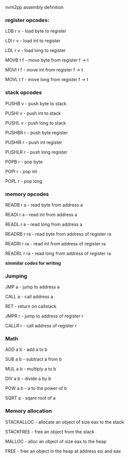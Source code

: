 nvm2pp assembly definition

### register opcodes:
LDB r v 		- load byte to register

LDI r v 		- load int to register

LDL r v 		- load long to register


MOVB t f 		- move byte from register f -> t

MOVI t f 		- move int from register f -> t

MOVL t f 		- move long from register f -> t


### stack opcodes
PUSHB v 		- push byte to stack

PUSHI v 		- push int to stack

PUSHL v 		- push long to stack

PUSHBR r 		- push byte register

PUSHIR r 		- push int register

PUSHLR r 		- push long register


POPB r 			- pop byte

POPI r 			- pop int

POPL r 			- pop long


### memory opcodes
READB r a 		- read byte from address a

READI r a 		- read int from address a

READL r a 		- read long from address a

READRB r ra 	- read byte from address of register ra

READRI r ra 	- read int from address of register ra

READRL r ra 	- read long from address of register ra


**simmilar codes for writing**

### Jumping

JMP a 			- jump to address a

CALL a 			- call address a

RET				- return on callstack

JMPR r			- jump to address of register r

CALLR r			- call address of register r


### Math

ADD a b		- add a to b

SUB a b		- subtract a from b

MUL a b		- multiply a to b

DIV a b		- divide a by b

POW a b		- a to the power of b

SQRT a		- sqare root of a


### Memory allocation

STACKALLOC	- allocate an object of size eax to the stack

STACKFREE	- free an object from the stack

MALLOC		- alloc an object of size eax to the heap

FREE		- free an object in the heap at address esi and eax